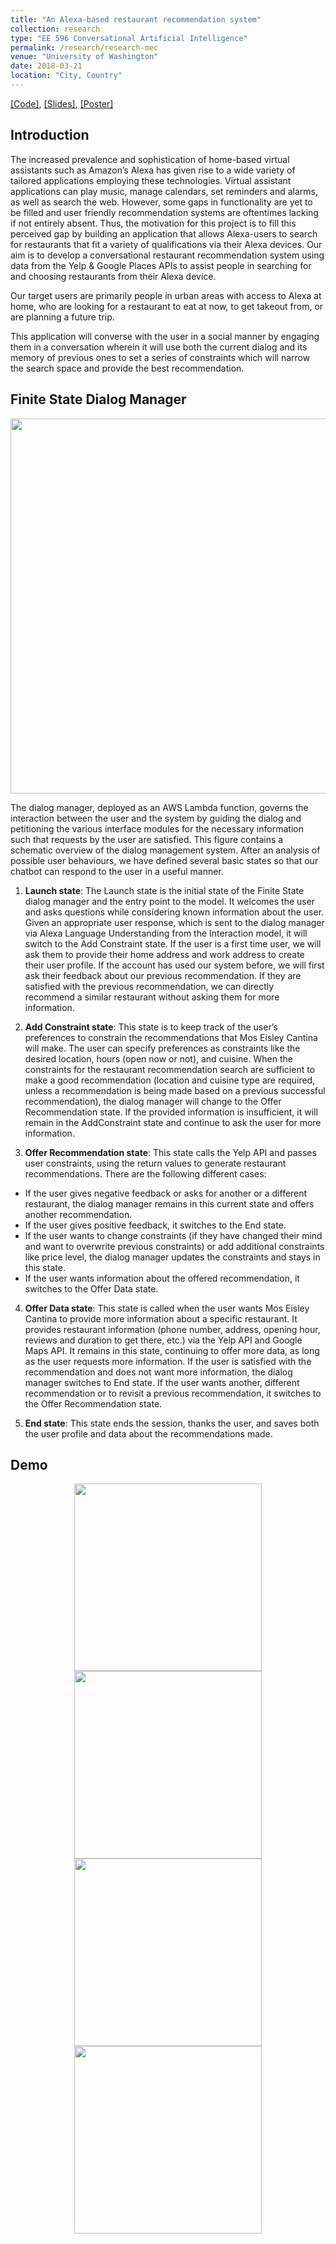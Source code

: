 ```yaml
---
title: "An Alexa-based restaurant recommendation system"
collection: research
type: "EE 596 Conversational Artificial Intelligence"
permalink: /research/research-mec
venue: "University of Washington"
date: 2018-03-21
location: "City, Country"
---
```


[[Code]](https://github.com/AlexXiao95/AlexaBots), 
[[Slides]](https://hao-fang.github.io/ee596_spr2018/slides/showcase/MosEisleyCantina_slides.pdf),
[[Poster]](https://hao-fang.github.io/ee596_spr2018/slides/showcase/MosEisleyCantina_poster.pdf)

## Introduction

The increased prevalence and sophistication of home-based virtual assistants such as Amazon’s Alexa has given rise to a wide variety of tailored applications employing these technologies. Virtual assistant applications can play music, manage calendars, set reminders and alarms, as well as search the web. However, some gaps in functionality are yet to be filled and user friendly recommendation systems are oftentimes lacking if not entirely absent. Thus, the motivation for this project is to fill this perceived gap by building an application that allows Alexa-users to search for restaurants that fit a variety of qualifications via their Alexa devices. Our aim is to develop a conversational restaurant recommendation system using data from the Yelp & Google Places APIs to assist people in searching for and choosing restaurants from their Alexa device.

Our target users are primarily people in urban areas with access to Alexa at home, who are looking for a restaurant to eat at now, to get takeout from, or are planning a future trip.

This application will converse with the user in a social manner by engaging them in a conversation wherein it will use both the current dialog and its memory of previous ones to set a series of constraints which will narrow the search space and provide the best recommendation.

## Finite State Dialog Manager
<div style="text-align: center">
<img src="https://alexxiao95.github.io/research/mec/dialogManager.png" width = "600">
</div>

The dialog manager, deployed as an AWS Lambda function, governs the interaction between the user and the system by guiding the dialog and petitioning the various interface modules for the necessary information such that requests by the user are satisfied. This figure contains a schematic overview of the dialog management system. After an analysis of possible user behaviours, we have defined several basic states so that our chatbot can respond to the user in a useful manner.

1. **Launch state**:​ The Launch state is the initial state of the Finite State dialog manager and the entry point to the model. It welcomes the user and asks questions while considering known information about the user. Given an appropriate user response, which is sent to the dialog manager via Alexa Language Understanding from the Interaction model, it will switch to the Add Constraint state. If the user is a first time user, we will ask them to provide their home address and work address to create their user profile. If the account has used our system before, we will first ask their feedback about our previous recommendation. If they are satisfied with the previous recommendation, we can directly recommend a similar restaurant without asking them for more information.

2. **Add Constraint state**: ​This state is to keep track of the user’s preferences to constrain the recommendations that Mos Eisley Cantina will make. The user can specify preferences as constraints like the desired location, hours (open now or not), and cuisine. When the constraints for the restaurant recommendation search are sufficient to make a good recommendation (location and cuisine type are required, unless a recommendation is being made based on a previous successful recommendation), the dialog manager will change to the Offer Recommendation state. If the provided information is insufficient, it will remain in the AddConstraint state and continue to ask the user for more information.

3. **Offer Recommendation state**:​ This state calls the Yelp API and passes user constraints, using the return values to generate restaurant recommendations. There are the following different cases:
 * If the user gives negative feedback or asks for another or a different restaurant, the dialog manager remains in this current state and offers another recommendation.
 * If the user gives positive feedback, it switches to the End state.
 * If the user wants to change constraints (if they have changed their mind and want to overwrite previous constraints) or add additional constraints like price level, the dialog manager updates the constraints and stays in this state.
 * If the user wants information about the offered recommendation, it switches to the Offer Data state.

4. **Offer Data state**: ​This state is called when the user wants Mos Eisley Cantina to provide more information about a specific restaurant. It provides restaurant information (phone number, address, opening hour, reviews and duration to get there, etc.) via the Yelp API and Google Maps API. It remains in this state, continuing to offer more data, as long as the user requests more information. If the user is satisfied with the recommendation and does not want more information, the dialog manager switches to End state. If the user wants another, different recommendation or to revisit a previous recommendation, it switches to the Offer Recommendation state.

5. **End state**:​ This state ends the session, thanks the user, and saves both the user profile and data about the recommendations made.

## Demo
<div style="text-align: center">
<img src="https://alexxiao95.github.io/research/mec/demo1.png" width = "300">
</div>
<div style="text-align: center">
<img src="https://alexxiao95.github.io/research/mec/demo2.png" width = "300">
</div>
<div style="text-align: center">
<img src="https://alexxiao95.github.io/research/mec/demo3.png" width = "300">
</div>
<div style="text-align: center">
<img src="https://alexxiao95.github.io/research/mec/demo4.png" width = "300">
</div>